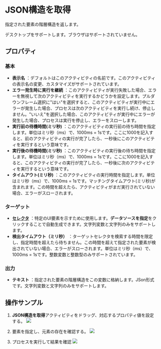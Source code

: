 # JSON構造を取得

指定された要素の階層構造を返します。

デスクトップをサポートします。ブラウザはサポートされていません。

## プロパティ

### 基本

- **表示名** ：デフォルトはこのアクティビティの名前です。このアクティビティの表示名の変更、カスタマイズがサポートされています。
- **エラー発生時に実行を継続** ：このアクティビティが実行失敗した場合、エラーを無視して次のアクティビティを実行するかどうかを設定します。プルダウンフレーム選択に"はい"を選択すると、このアクティビティが実行中にエラーが発生した場合、プロセスは次のアクティビティを実行し続け、停止しません。"いいえ"を選択した場合、このアクティビティが実行中にエラーが発生した場合、プロセスは実行を停止し、エラーをスローします。
- **実行前の待機時間(ミリ秒)** ：このアクティビティの実行前の待ち時間を指定します。単位はミリ秒（ms）で、1000ms = 1sです。ここに1000を記入すると、前のアクティビティの実行が完了したら、一秒後にこのアクティビティを実行するという意味です。
- **実行後の待機時間(ミリ秒)** ：このアクティビティの実行後の待ち時間を指定します。単位はミリ秒（ms）で、1000ms = 1sです。ここに1000を記入すると、このアクティビティの実行が完了したら、一秒後に次のアクティビティを実行するという意味です。
- **タイムアウト(ミリ秒)** ：このアクティビティの実行時間を指定します。単位はミリ秒（ms）で、1000ms = 1sです。マッチングタイムアウト(ミリ秒)が含まれます。この時間を超えたら、アクティビティがまだ実行されていない場合、エラーがスローされます。

### ターゲット


- **[セレクタ](../Appendix/Selector.md?_v=v2020.4)** ：特定のUI要素を示すために使用します。**データソースを指定**をクリックすることで自動生成できます。文字列変数と文字列のみをサポートします。
- **検出タイムアウト（ミリ秒）** ：ターゲットセレクタを検索する時間を限定し、指定時間を超えたら待ちません。この時間を超えて指定された要素が検出されていない場合、エラーがスローされます。単位はミリ秒（ms）で、1000ms = 1sです。整数変数と整数型のみサポートされています。

### 出力

- **テキスト** ：指定された要素の階層構造をこの変数に格納します。JSon形式です。文字列変数と文字列のみをサポートします。

## 操作サンプル
1. **JSON構造を取得**アクティビティをドラッグ、対応するプロパティ値を設定する。
![](https://docimages.blob.core.chinacloudapi.cn/images/Activities/GetJsonStructure1.png)

2. 要素を指定し、元素の存在を確認する。
![](https://docimages.blob.core.chinacloudapi.cn/images/Activities/GetJsonStructure2.png)

3. プロセスを実行して結果を確認
![](https://docimages.blob.core.chinacloudapi.cn/images/Activities/GetJsonStructure3.png)